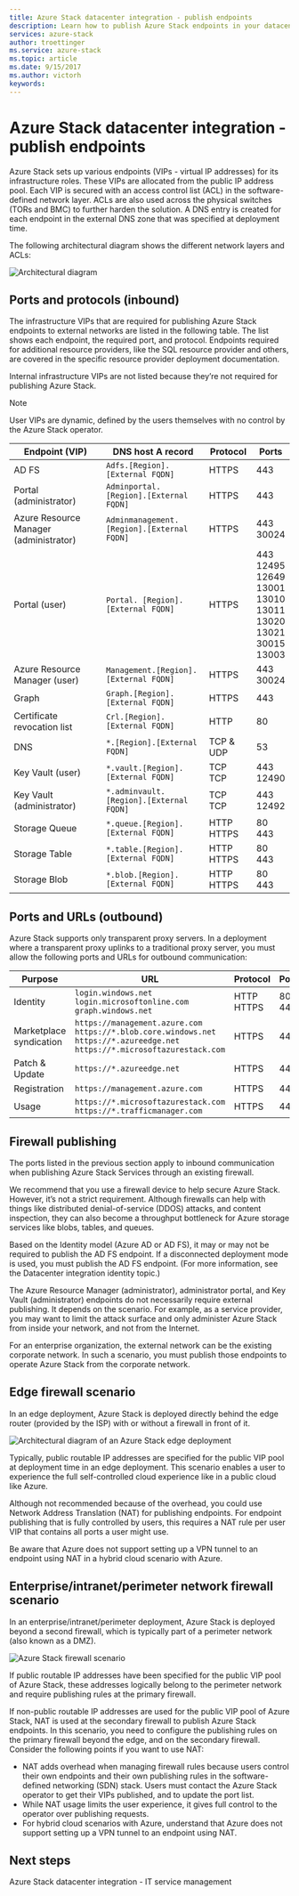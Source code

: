 ```yaml
---
title: Azure Stack datacenter integration - publish endpoints
description: Learn how to publish Azure Stack endpoints in your datacenter
services: azure-stack
author: troettinger
ms.service: azure-stack
ms.topic: article
ms.date: 9/15/2017
ms.author: victorh
keywords:
---
```


# Azure Stack datacenter integration - publish endpoints
Azure Stack sets up various endpoints (VIPs - virtual IP addresses) for its infrastructure roles. These VIPs are allocated from the public IP address pool. Each VIP is secured with an access control list (ACL) in the software-defined network layer. ACLs are also used across the physical switches (TORs and BMC) to further harden the solution. A DNS entry is created for each endpoint in the external DNS zone that was specified at deployment time.


The following architectural diagram shows the different network layers and ACLs:

![Architectural diagram](media/azure-stack-integrate-endpoints/Integrate-Endpoints-01.png)

## Ports and protocols (inbound)

The infrastructure VIPs that are required for publishing Azure Stack endpoints to external networks are listed in the following table. The list shows each endpoint, the required port, and protocol. Endpoints required for additional resource providers, like the SQL resource provider and others, are covered in the specific resource provider deployment documentation.

Internal infrastructure VIPs are not listed because they’re not required for publishing Azure Stack.

> [!NOTE]
> User VIPs are dynamic, defined by the users themselves with no control by the Azure Stack operator.


|Endpoint (VIP)|DNS host A record|Protocol|Ports|
|---------|---------|---------|---------|
|AD FS|`Adfs.[Region].[External FQDN]`|HTTPS|443|
|Portal (administrator)|`Adminportal.[Region].[External FQDN]`|HTTPS|443|
|Azure Resource Manager (administrator)|`Adminmanagement.[Region].[External FQDN]`|HTTPS|443<br>30024|
|Portal (user)|`Portal. [Region].[External FQDN]`|HTTPS|443<br>12495<br>12649<br>13001<br>13010<br>13011<br>13020<br>13021<br>30015<br>13003|
|Azure Resource Manager (user)|`Management.[Region].[External FQDN]`|HTTPS|443<br>30024|
|Graph|`Graph.[Region].[External FQDN]`|HTTPS|443|
|Certificate revocation list|`Crl.[Region].[External FQDN]`|HTTP|80|
|DNS|`*.[Region].[External FQDN]`|TCP & UDP|53|
|Key Vault (user)|`*.vault.[Region].[External FQDN]`|TCP<br>TCP|443<br>12490|
|Key Vault (administrator)|`*.adminvault.[Region].[External FQDN]`|TCP<br>TCP|443<br>12492|
|Storage Queue|`*.queue.[Region].[External FQDN]`|HTTP<br>HTTPS|80<br>443|
|Storage Table|`*.table.[Region].[External FQDN]`|HTTP<br>HTTPS|80<br>443|
|Storage Blob|`*.blob.[Region].[External FQDN]`|HTTP<br>HTTPS|80<br>443|

## Ports and URLs (outbound)

Azure Stack supports only transparent proxy servers. In a deployment where a transparent proxy uplinks to a traditional proxy server, you must allow the following ports and URLs for outbound communication:


|Purpose|URL|Protocol|Ports|
|---------|---------|---------|---------|
|Identity|`login.windows.net`<br>`login.microsoftonline.com`<br>`graph.windows.net`|HTTP<br>HTTPS|80<br>443|
|Marketplace syndication|`https://management.azure.com`<br>`https://*.blob.core.windows.net`<br>`https://*.azureedge.net`<br>`https://*.microsoftazurestack.com`|HTTPS|443|
|Patch & Update|`https://*.azureedge.net`|HTTPS|443|
|Registration|`https://management.azure.com`|HTTPS|443|
|Usage|`https://*.microsoftazurestack.com`<br>`https://*.trafficmanager.com`|HTTPS|443|

## Firewall publishing

The ports listed in the previous section apply to inbound communication when publishing Azure Stack Services through an existing firewall.

We recommend that you use a firewall device to help secure Azure Stack. However, it’s not a strict requirement. Although firewalls can help with things like distributed denial-of-service (DDOS) attacks, and content inspection, they can also become a throughput bottleneck for Azure storage services like blobs, tables, and queues.

Based on the Identity model (Azure AD or AD FS), it may or may not be required to publish the AD FS endpoint. If a disconnected deployment mode is used, you must publish the AD FS endpoint. (For more information, see the Datacenter integration identity topic.)

The Azure Resource Manager (administrator), administrator portal, and Key Vault (administrator) endpoints do not necessarily require external publishing. It depends on the scenario. For example, as a service provider, you may want to limit the attack surface and only administer Azure Stack from inside your network, and not from the Internet.

For an enterprise organization, the external network can be the existing corporate network. In such a scenario, you must publish those endpoints to operate Azure Stack from the corporate network.

## Edge firewall scenario

In an edge deployment, Azure Stack is deployed directly behind the edge router (provided by the ISP) with or without a firewall in front of it.

![Architectural diagram of an Azure Stack edge deployment](media/azure-stack-integrate-endpoints/Integrate-Endpoints-02.png)

Typically, public routable IP addresses are specified for the public VIP pool at deployment time in an edge deployment. This scenario enables a user to experience the full self-controlled cloud experience like in a public cloud like Azure.

Although not recommended because of the overhead, you could use Network Address Translation (NAT) for publishing endpoints. For endpoint publishing that is fully controlled by users, this requires a NAT rule per user VIP that contains all ports a user might use.

Be aware that Azure does not support setting up a VPN tunnel to an endpoint using NAT in a hybrid cloud scenario with Azure.

## Enterprise/intranet/perimeter network firewall scenario

In an enterprise/intranet/perimeter deployment, Azure Stack is deployed beyond a second firewall, which is typically part of a perimeter network (also known as a DMZ).

![Azure Stack firewall scenario](media/azure-stack-integrate-endpoints/Integrate-Endpoints-03.png)

If public routable IP addresses have been specified for the public VIP pool of Azure Stack, these addresses logically belong to the perimeter network and require publishing rules at the primary firewall.

If non-public routable IP addresses are used for the public VIP pool of Azure Stack, NAT is used at the secondary firewall to publish Azure Stack endpoints. In this scenario, you need to configure the publishing rules on the primary firewall beyond the edge, and on the secondary firewall. Consider the following points if you want to use NAT:

- NAT adds overhead when managing firewall rules because users control their own endpoints and their own publishing rules in the software-defined networking (SDN) stack. Users must contact the Azure Stack operator to get their VIPs published, and to update the port list.
- While NAT usage limits the user experience, it gives full control to the operator over publishing requests.
- For hybrid cloud scenarios with Azure, understand that Azure does not support setting up a VPN tunnel to an endpoint using NAT.


## Next steps

Azure Stack datacenter integration - IT service management